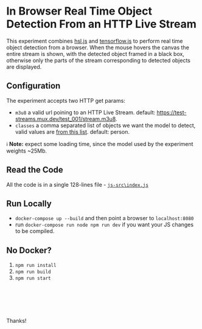 # In Browser Real Time Object Detection From an HTTP Live Stream

This experiment combines [hsl.js](https://github.com/video-dev/hls.js/) and [tensorflow.js](https://www.tensorflow.org/js) to perform real time object detection from a browser. When the mouse hovers the canvas the entire stream is shown, with the detected object framed in a black box, otherwise only the parts of the stream corresponding to detected objects are displayed.

</div>

## Configuration

The experiment accepts two HTTP get params:

- `m3u8` a valid url poining to an HTTP Live Stream. default: https://test-streams.mux.dev/test_001/stream.m3u8.
- `classes` a comma separated list of objects we want the model to detect, valid values are [from this list](https://github.com/nightrome/cocostuff/blob/master/labels.txt). default: person.

ℹ️ <b>Note:</b> expect some loading time, since the model used by the experiment weights ~25Mb.

## Read the Code

All the code is in a single 128-lines file - [`js-src\index.js`](https://github.com/sandropaganotti/hls-coco/blob/master/js-src/index.js)

## Run Locally

- `docker-compose up --build` and then point a browser to `localhost:8080`
- run `docker-compose run node npm run dev` if you want your JS changes to be compiled.


## No Docker?

1. `npm run install`
2. `npm run build`
3. `npm run start`

<br>
<br>
<br>
<br>

Thanks!
